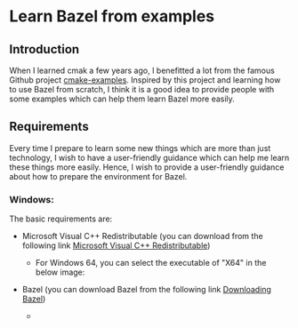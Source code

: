 # Learn Bazel from examples

## Introduction

When I learned cmak a few years ago, I benefitted a lot from the famous Github project [cmake-examples](https://github.com/ttroy50/cmake-examples). Inspired by this project and learning how to use Bazel from scratch, I think it is a good idea to provide people with some examples which can help them learn Bazel more easily.

## Requirements

Every time I prepare to learn some new things which are more than just technology, I wish to have a user-friendly guidance which can help me learn these things more easily. Hence, I wish to provide a user-friendly guidance about how to prepare the environment for Bazel.

### Windows:

The basic requirements are:

- Microsoft Visual C++ Redistributable (you can download from the following link [Microsoft Visual C++ Redistributable](https://learn.microsoft.com/en-us/cpp/windows/latest-supported-vc-redist?view=msvc-170))

    - For Windows 64, you can select the executable of "X64" in the below image:
    

- Bazel (you can download Bazel from the following link [Downloading Bazel](https://github.com/bazelbuild/bazel/releases))

    - 
